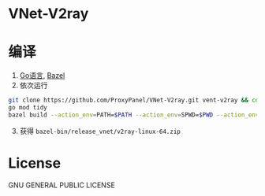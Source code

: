 # VNet-V2ray

# 编译
1. [Go语言](https://golang.org/), [Bazel](https://docs.bazel.build/)
2. 依次运行
```sh
git clone https://github.com/ProxyPanel/VNet-V2ray.git vent-v2ray && cd vent-v2ray
go mod tidy
bazel build --action_env=PATH=$PATH --action_env=SPWD=$PWD --action_env=GOPATH=$(go env GOPATH) --action_env=GOCACHE=$(go env GOCACHE) --spawn_strategy local //release_vnet:v2ray_linux_amd64_package
```
3. 获得 `bazel-bin/release_vnet/v2ray-linux-64.zip`

# License
 GNU GENERAL PUBLIC LICENSE